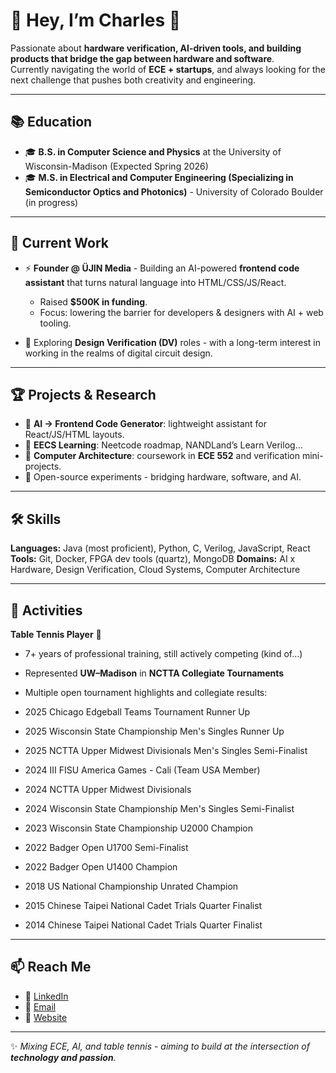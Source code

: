 # 👋 Hey, I’m Charles 🚀  

Passionate about **hardware verification, AI-driven tools, and building products that bridge the gap between hardware and software**.  
Currently navigating the world of **ECE + startups**, and always looking for the next challenge that pushes both creativity and engineering.  

---

## 📚 Education  
- 🎓 **B.S. in Computer Science and Physics** at the University of Wisconsin-Madison (Expected Spring 2026)  
- 🎓 **M.S. in Electrical and Computer Engineering (Specializing in Semiconductor Optics and Photonics)** - University of Colorado Boulder (in progress)  

---

## 💼 Current Work  
- ⚡ **Founder @ ÜJIN Media** - Building an AI-powered **frontend code assistant** that turns natural language into HTML/CSS/JS/React.  
   - Raised **$500K in funding**.  
   - Focus: lowering the barrier for developers & designers with AI + web tooling.  

- 🎯 Exploring **Design Verification (DV)** roles - with a long-term interest in working in the realms of digital circuit design.  

---

## 🏆 Projects & Research  
- 🔹 **AI → Frontend Code Generator**: lightweight assistant for React/JS/HTML layouts.  
- 🔹 **EECS Learning**: Neetcode roadmap, NANDLand’s Learn Verilog...
- 🔹 **Computer Architecture**: coursework in **ECE 552** and verification mini-projects.  
- 🔹 Open-source experiments - bridging hardware, software, and AI.  

---

## 🛠️ Skills  
**Languages:** Java (most proficient), Python, C, Verilog, JavaScript, React  
**Tools:** Git, Docker, FPGA dev tools (quartz), MongoDB
**Domains:** AI x Hardware, Design Verification, Cloud Systems, Computer Architecture  

---

## 🏓 Activities  
**Table Tennis Player** 🎉  
- 7+ years of professional training, still actively competing (kind of...) 
- Represented **UW–Madison** in **NCTTA Collegiate Tournaments**  
- Multiple open tournament highlights and collegiate results:

- 2025 Chicago Edgeball Teams Tournament Runner Up
- 2025 Wisconsin State Championship Men's Singles Runner Up
- 2025 NCTTA Upper Midwest Divisionals Men's Singles Semi-Finalist
- 2024 III FISU America Games - Cali (Team USA Member)
- 2024 NCTTA Upper Midwest Divisionals
- 2024 Wisconsin State Championship Men's Singles Semi-Finalist
- 2023 Wisconsin State Championship U2000 Champion
- 2022 Badger Open U1700 Semi-Finalist
- 2022 Badger Open U1400 Champion
- 2018 US National Championship Unrated Champion
- 2015 Chinese Taipei National Cadet Trials Quarter Finalist
- 2014 Chinese Taipei National Cadet Trials Quarter Finalist

---

## 📫 Reach Me  
- 💼 [LinkedIn](https://www.linkedin.com/in/charles-lo-73ba1021b/)  
- 📧 [Email](clo34@wisc.edu)  
- 📑 [Website](https://charleslohub.com/)  

---

✨ _Mixing ECE, AI, and table tennis - aiming to build at the intersection of **technology and passion**._
